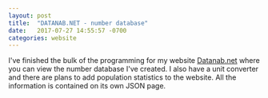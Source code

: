 ```yaml
---
layout: post
title:  "DATANAB.NET - number database"
date:   2017-07-27 14:55:57 -0700
categories: website
---
```

I've finished the bulk of the programming for my website [Datanab.net][data] where you can view the number database I've created. I also have a unit converter and there are plans to add population statistics to the website. All the information is contained on its own JSON page.

[data]: https://www.datanab.net

